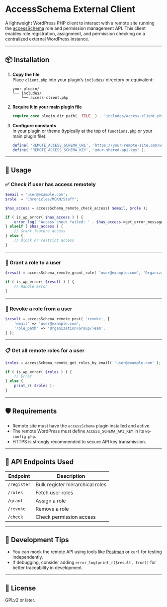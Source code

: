# AccessSchema External Client

A lightweight WordPress PHP client to interact with a remote site running the [accessSchema](https://github.com/your-org/accessSchema) role and permission management API. This client enables role registration, assignment, and permission checking on a centralized external WordPress instance.

---

## 📦 Installation

1. **Copy the file**  
   Place `client.php` into your plugin’s `includes/` directory or equivalent:

   ```
   your-plugin/
   └── includes/
       └── access-client.php
   ```

2. **Require it in your main plugin file**  
   ```php
   require_once plugin_dir_path(__FILE__) . 'includes/access-client.php';
   ```

3. **Configure constants**  
   In your plugin or theme (typically at the top of `functions.php` or your main plugin file):

   ```php
   define( 'REMOTE_ACCESS_SCHEMA_URL', 'https://your-remote-site.com/wp-json/access-schema/v1' );
   define( 'REMOTE_ACCESS_SCHEMA_KEY', 'your-shared-api-key' );
   ```

---

## 🚀 Usage

### ✅ Check if user has access remotely

```php
$email = 'user@example.com';
$role  = 'Chronicles/MCKN/Staff';

$has_access = accessSchema_remote_check_access( $email, $role );

if ( is_wp_error( $has_access ) ) {
    error_log( 'Access check failed: ' . $has_access->get_error_message() );
} elseif ( $has_access ) {
    // Grant feature access
} else {
    // Block or restrict access
}
```

---

### 🎁 Grant a role to a user

```php
$result = accessSchema_remote_grant_role( 'user@example.com', 'Organization/Group/Team' );

if ( is_wp_error( $result ) ) {
    // Handle error
}
```

---

### 🔄 Revoke a role from a user

```php
$result = accessSchema_remote_post( 'revoke', [
    'email' => 'user@example.com',
    'role_path' => 'Organization/Group/Team',
] );
```

---

### 📋 Get all remote roles for a user

```php
$roles = accessSchema_remote_get_roles_by_email( 'user@example.com' );

if ( is_wp_error( $roles ) ) {
    // Error
} else {
    print_r( $roles );
}
```

---

## 🛡️ Requirements

- Remote site must have the `accessSchema` plugin installed and active.
- The remote WordPress must define `ACCESS_SCHEMA_API_KEY` in its `wp-config.php`.
- HTTPS is strongly recommended to secure API key transmission.

---

## 🧩 API Endpoints Used

| Endpoint      | Description                        |
|---------------|------------------------------------|
| `/register`   | Bulk register hierarchical roles   |
| `/roles`      | Fetch user roles                   |
| `/grant`      | Assign a role                      |
| `/revoke`     | Remove a role                      |
| `/check`      | Check permission access            |

---

## 🧪 Development Tips

- You can mock the remote API using tools like [Postman](https://www.postman.com/) or `curl` for testing independently.
- If debugging, consider adding `error_log(print_r($result, true))` for better traceability in development.

---

## 📝 License

GPLv2 or later.